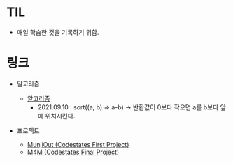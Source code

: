 # TIL

- 매일 학습한 것을 기록하기 위함.

# 링크

- 알고리즘

  - [알고리즘](https://github.com/TAETAEHO/TIL/tree/main/Algorithm)
    - 2021.09.10 : sort((a, b) => a-b) -> 반환값이 0보다 작으면 a를 b보다 앞에 위치시킨다.

- 프로젝트
  - [MunjiOut (Codestates First Project)](https://github.com/TAETAEHO/TIL/blob/main/Project/note.md)
  - [M4M (Codestates Final Project)](https://github.com/codestates/M4M)
